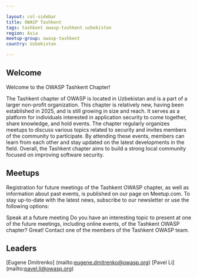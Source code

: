 ```yaml
---

layout: col-sidebar
title: OWASP Tashkent
tags: tashkent owasp-tashkent uzbekistan
region: Asia
meetup-group: owasp-tashkent
country: Uzbekistan

---
```


## Welcome

Welcome to the OWASP Tashkent Chapter!

The Tashkent chapter of OWASP is located in Uzbekistan and is a part of a larger non-profit organization. This chapter is relatively new, having been established in 2025, and is still growing in size and reach. It serves as a platform for individuals interested in application security to come together, share knowledge, and hold events. The chapter regularly organizes meetups to discuss various topics related to security and invites members of the community to participate. By attending these events, members can learn from each other and stay updated on the latest developments in the field. Overall, the Tashkent chapter aims to build a strong local community focused on improving software security.

## Meetups 

Registration for future meetings of the Tashkent OWASP chapter, as well as information about past events, is published on our page on Meetup.com. To stay up-to-date with the latest news, subscribe to our newsletter or use the following options:

Speak at a future meeting
Do you have an interesting topic to present at one of the future meetings, including online events, of the Tashkent OWASP chapter? Great! Contact one of the members of the Tashkent OWASP team.

## Leaders

[Eugene Dmitrenko] (mailto:eugene.dmitrenko@owasp.org)
[Pavel Li] (mailto:pavel.li@owasp.org)
